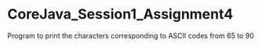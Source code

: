 # CoreJava_Session1_Assignment4
 Program to print the characters corresponding to ASCII codes from 65 to 90
